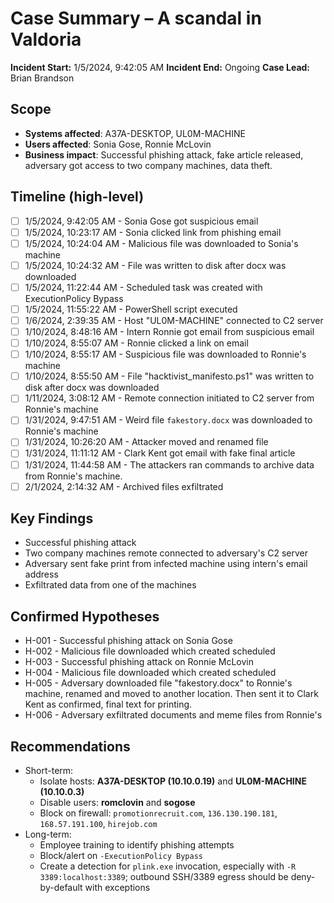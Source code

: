 # Case Summary – A scandal in Valdoria

**Incident Start:**  1/5/2024, 9:42:05 AM
**Incident End:**  Ongoing 
**Case Lead:**  Brian Brandson

## Scope
- **Systems affected**: A37A-DESKTOP, UL0M-MACHINE
- **Users affected**: Sonia Gose, Ronnie McLovin
- **Business impact**: Successful phishing attack, fake article released, adversary got access to two company machines, data theft.

## Timeline (high-level)
- [ ] 1/5/2024, 9:42:05 AM - Sonia Gose got suspicious email
- [ ] 1/5/2024, 10:23:17 AM - Sonia clicked link from phishing email
- [ ] 1/5/2024, 10:24:04 AM - Malicious file was downloaded to Sonia's machine
- [ ] 1/5/2024, 10:24:32 AM - File was written to disk after docx was downloaded
- [ ] 1/5/2024, 11:22:44 AM - Scheduled task was created with ExecutionPolicy Bypass
- [ ] 1/5/2024, 11:55:22 AM - PowerShell script executed
- [ ] 1/6/2024, 2:39:35 AM - Host "UL0M-MACHINE" connected to C2 server
- [ ] 1/10/2024, 8:48:16 AM - Intern Ronnie got email from suspicious email 
- [ ] 1/10/2024, 8:55:07 AM - Ronnie clicked a link on email
- [ ] 1/10/2024, 8:55:17 AM - Suspicious file was downloaded to Ronnie's machine
- [ ] 1/10/2024, 8:55:50 AM - File "hacktivist_manifesto.ps1" was written to disk after docx was downloaded
- [ ] 1/11/2024, 3:08:12 AM - Remote connection initiated to C2 server from Ronnie's machine
- [ ] 1/31/2024, 9:47:51 AM - Weird file `fakestory.docx` was downloaded to Ronnie's machine
- [ ] 1/31/2024, 10:26:20 AM - Attacker moved and renamed file
- [ ] 1/31/2024, 11:11:12 AM - Clark Kent got email with fake final article
- [ ] 1/31/2024, 11:44:58 AM - The attackers ran commands to archive data from Ronnie's machine.
- [ ] 2/1/2024, 2:14:32 AM - Archived files exfiltrated
## Key Findings
- Successful phishing attack
- Two company machines remote connected to adversary's C2 server
- Adversary sent fake print from infected machine using intern's email address
- Exfiltrated data from one of the machines

## Confirmed Hypotheses
- H-001 - Successful phishing attack on Sonia Gose
- H-002 - Malicious file downloaded which created scheduled
- H-003 - Successful phishing attack on Ronnie McLovin
- H-004 - Malicious file downloaded which created scheduled
- H-005 - Adversary downloaded file "fakestory.docx" to Ronnie's machine, renamed and moved to another location. Then sent it to Clark Kent as confirmed, final text for printing.
- H-006 - Adversary exfiltrated documents and meme files from Ronnie's

## Recommendations
- Short-term:  
	- Isolate hosts: **A37A-DESKTOP (10.10.0.19)** and **UL0M-MACHINE (10.10.0.3)**
	- Disable users: **romclovin** and **sogose**
	- Block on firewall: `promotionrecruit.com`, `136.130.190.181`, `168.57.191.100`, `hirejob.com`
- Long-term: 
	- Employee training to identify phishing attempts
	- Block/alert on `-ExecutionPolicy Bypass`
	- Create a detection for `plink.exe` invocation, especially with `-R 3389:localhost:3389`; outbound SSH/3389 egress should be deny-by-default with exceptions